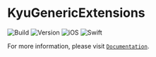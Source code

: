 # KyuGenericExtensions

![Build](https://github.com/kyuuuyki/KyuGenericExtensions/actions/workflows/build.yml/badge.svg)
![Version](https://img.shields.io/static/v1?label=Package&message=v1.3.0&color=red)
![iOS](https://img.shields.io/static/v1?label=iOS&message=v13.0&color=red)
![Swift](https://img.shields.io/static/v1?label=Swift&message=v5.7.1&color=red)

For more information, please visit [`Documentation`](https://kyuuuyki.github.io/KyuGenericExtensions/documentation/kyugenericextensions/).
